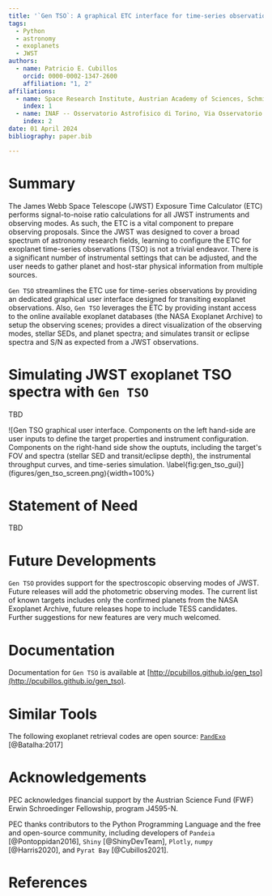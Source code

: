 ```yaml
---
title: '`Gen TSO`: A graphical ETC interface for time-series observations of exoplanets'
tags:
  - Python
  - astronomy
  - exoplanets
  - JWST
authors:
  - name: Patricio E. Cubillos
    orcid: 0000-0002-1347-2600
    affiliation: "1, 2"
affiliations:
  - name: Space Research Institute, Austrian Academy of Sciences, Schmiedlstrasse 6, A-8042, Graz, Austria
    index: 1
  - name: INAF -- Osservatorio Astrofisico di Torino, Via Osservatorio 20, 10025 Pino Torinese, Italy
    index: 2
date: 01 April 2024
bibliography: paper.bib

--- 
```


# Summary

The James Webb Space Telescope (JWST) Exposure Time Calculator (ETC)
performs signal-to-noise ratio calculations for all JWST instruments
and observing modes.  As such, the ETC is a vital component to prepare
observing proposals.  Since the JWST was designed to cover a broad
spectrum of astronomy research fields, learning to configure the ETC
for exoplanet time-series observations (TSO) is not a trivial
endeavor.  There is a significant number of instrumental settings that
can be adjusted, and the user needs to gather planet and host-star
physical information from multiple sources.

`Gen TSO` streamlines the ETC use for time-series observations by
providing an dedicated graphical user interface designed for
transiting exoplanet observations.  Also, `Gen TSO` leverages the ETC
by providing instant access to the online available exoplanet
databases (the NASA Exoplanet Archive) to setup the observing scenes;
provides a direct visualization of the observing modes, stellar SEDs,
and planet spectra; and simulates transit or eclipse spectra and S/N
as expected from a JWST observations.


# Simulating JWST exoplanet TSO spectra with `Gen TSO`

TBD

![Gen TSO graphical user interface.  Components on the left hand-side
are user inputs to define the target properties and instrument
configuration.  Components on the right-hand side show the ouptuts,
including the target's FOV and spectra (stellar SED and
transit/eclipse depth), the instrumental throughput curves, and
time-series simulation. \label{fig:gen_tso_gui}]
(figures/gen_tso_screen.png){width=100%}


# Statement of Need

TBD

# Future Developments

`Gen TSO` provides support for the spectroscopic observing modes of
JWST.  Future releases will add the photometric observing modes.  The
current list of known targets includes only the confirmed planets from
the NASA Exoplanet Archive, future releases hope to include TESS
candidates. Further suggestions for new features are very much
welcomed.


# Documentation

Documentation for `Gen TSO` is available at
[http://pcubillos.github.io/gen_tso](http://pcubillos.github.io/gen_tso).


# Similar Tools

The following exoplanet retrieval codes are open source:
[`PandExo`](https://github.com/natashabatalha/PandExo) [@Batalha:2017]


# Acknowledgements


PEC acknowledges financial support by the Austrian Science Fund (FWF)
Erwin Schroedinger Fellowship, program J4595-N.

PEC thanks contributors to the Python Programming Language and the free
and open-source community, including developers of
`Pandeia` [@Pontoppidan2016], 
`Shiny` [@ShinyDevTeam],
`Plotly`,
`numpy` [@Harris2020], and
`Pyrat Bay` [@Cubillos2021].

# References

